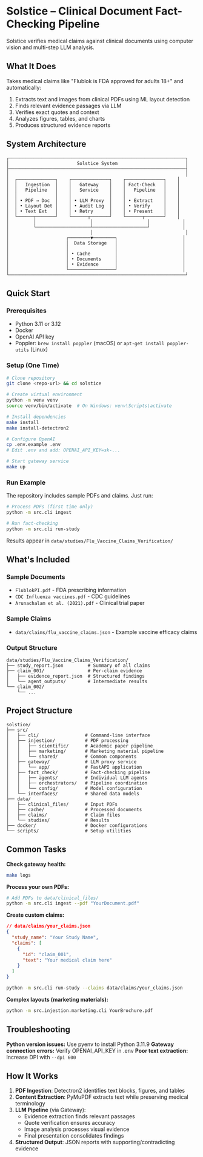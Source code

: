 # Solstice – Clinical Document Fact-Checking Pipeline

Solstice verifies medical claims against clinical documents using computer vision and multi-step LLM analysis.

## What It Does

Takes medical claims like "Flublok is FDA approved for adults 18+" and automatically:
1. Extracts text and images from clinical PDFs using ML layout detection
2. Finds relevant evidence passages via LLM
3. Verifies exact quotes and context
4. Analyzes figures, tables, and charts
5. Produces structured evidence reports

## System Architecture

```
┌─────────────────────────────────────────────────────────────────┐
│                         Solstice System                         │
├─────────────────────────────────────────────────────────────────┤
│                                                                 │
│  ┌──────────────┐    ┌──────────────┐    ┌──────────────┐    │
│  │   Ingestion  │    │   Gateway    │    │ Fact-Check   │    │
│  │   Pipeline   │    │   Service    │    │   Pipeline   │    │
│  │              │    │              │    │              │    │
│  │ • PDF → Doc  │    │ • LLM Proxy  │    │ • Extract    │    │
│  │ • Layout Det │    │ • Audit Log  │    │ • Verify     │    │
│  │ • Text Ext   │    │ • Retry      │    │ • Present    │    │
│  └──────┬───────┘    └──────┬───────┘    └──────┬───────┘    │
│         │                    │                    │            │
│         └────────────────────┴────────────────────┘            │
│                              │                                  │
│                     ┌────────▼────────┐                        │
│                     │  Data Storage   │                        │
│                     │                 │                        │
│                     │ • Cache         │                        │
│                     │ • Documents     │                        │
│                     │ • Evidence      │                        │
│                     └─────────────────┘                        │
└─────────────────────────────────────────────────────────────────┘
```

## Quick Start

### Prerequisites

- Python 3.11 or 3.12
- Docker
- OpenAI API key  
- Poppler: `brew install poppler` (macOS) or `apt-get install poppler-utils` (Linux)

### Setup (One Time)

```bash
# Clone repository
git clone <repo-url> && cd solstice

# Create virtual environment
python -m venv venv
source venv/bin/activate  # On Windows: venv\Scripts\activate

# Install dependencies
make install
make install-detectron2

# Configure OpenAI
cp .env.example .env
# Edit .env and add: OPENAI_API_KEY=sk-...

# Start gateway service
make up
```

### Run Example

The repository includes sample PDFs and claims. Just run:

```bash
# Process PDFs (first time only)
python -m src.cli ingest

# Run fact-checking
python -m src.cli run-study
```

Results appear in `data/studies/Flu_Vaccine_Claims_Verification/`

## What's Included

### Sample Documents
- `FlublokPI.pdf` - FDA prescribing information
- `CDC Influenza vaccines.pdf` - CDC guidelines
- `Arunachalam et al. (2021).pdf` - Clinical trial paper

### Sample Claims
- `data/claims/flu_vaccine_claims.json` - Example vaccine efficacy claims

### Output Structure
```
data/studies/Flu_Vaccine_Claims_Verification/
├── study_report.json         # Summary of all claims
├── claim_001/                # Per-claim evidence
│   ├── evidence_report.json  # Structured findings
│   └── agent_outputs/        # Intermediate results
└── claim_002/
    └── ...
```

## Project Structure

```
solstice/
├── src/
│   ├── cli/                 # Command-line interface
│   ├── injestion/           # PDF processing
│   │   ├── scientific/      # Academic paper pipeline  
│   │   ├── marketing/       # Marketing material pipeline
│   │   └── shared/          # Common components
│   ├── gateway/             # LLM proxy service
│   │   └── app/             # FastAPI application
│   ├── fact_check/          # Fact-checking pipeline
│   │   ├── agents/          # Individual LLM agents
│   │   ├── orchestrators/   # Pipeline coordination
│   │   └── config/          # Model configuration
│   └── interfaces/          # Shared data models
├── data/
│   ├── clinical_files/      # Input PDFs
│   ├── cache/               # Processed documents
│   ├── claims/              # Claim files
│   └── studies/             # Results
├── docker/                  # Docker configurations
└── scripts/                 # Setup utilities
```

## Common Tasks

**Check gateway health:**
```bash
make logs
```

**Process your own PDFs:**
```bash
# Add PDFs to data/clinical_files/
python -m src.cli ingest --pdf "YourDocument.pdf"
```

**Create custom claims:**
```json
// data/claims/your_claims.json
{
  "study_name": "Your Study Name",
  "claims": [
    {
      "id": "claim_001", 
      "text": "Your medical claim here"
    }
  ]
}
```

```bash
python -m src.cli run-study --claims data/claims/your_claims.json
```

**Complex layouts (marketing materials):**
```bash
python -m src.injestion.marketing.cli YourBrochure.pdf
```

## Troubleshooting

**Python version issues:** Use pyenv to install Python 3.11.9
**Gateway connection errors:** Verify OPENAI_API_KEY in .env
**Poor text extraction:** Increase DPI with `--dpi 600`

## How It Works

1. **PDF Ingestion**: Detectron2 identifies text blocks, figures, and tables
2. **Content Extraction**: PyMuPDF extracts text while preserving medical terminology
3. **LLM Pipeline** (via Gateway):
   - Evidence extraction finds relevant passages
   - Quote verification ensures accuracy
   - Image analysis processes visual evidence
   - Final presentation consolidates findings
4. **Structured Output**: JSON reports with supporting/contradicting evidence